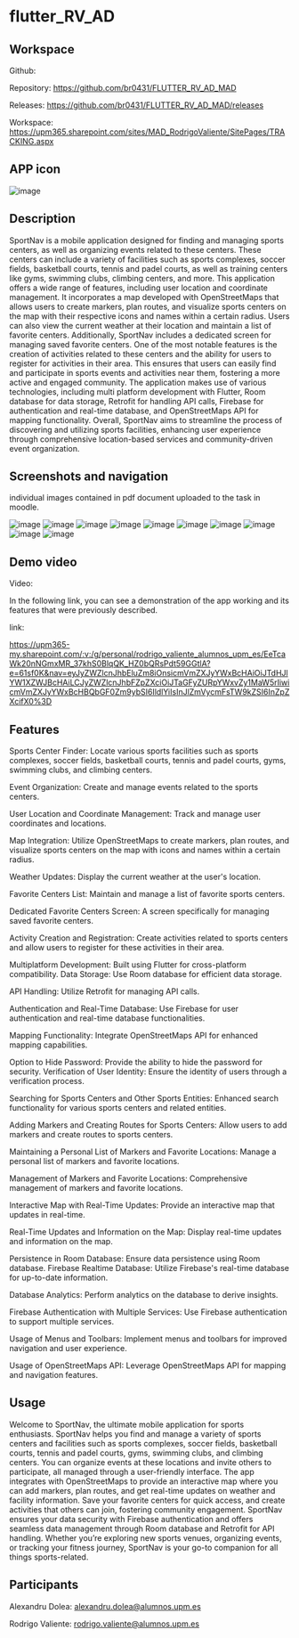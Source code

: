 # flutter_RV_AD

## Workspace

Github:

Repository: https://github.com/br0431/FLUTTER_RV_AD_MAD

Releases: https://github.com/br0431/FLUTTER_RV_AD_MAD/releases

Workspace: https://upm365.sharepoint.com/sites/MAD_RodrigoValiente/SitePages/TRACKING.aspx

## APP icon

![image](https://github.com/br0431/FLUTTER_RV_AD_MAD/assets/158819227/70015f33-b0b0-4568-b301-58fc0b8b125d)


## Description

SportNav is a mobile application designed for finding and managing sports centers,
as well as organizing events related to these centers. These centers can include a
variety of facilities such as sports complexes, soccer fields, basketball courts, tennis
and padel courts, as well as training centers like gyms, swimming clubs, climbing
centers, and more.
This application offers a wide range of features, including user location and
coordinate management. It incorporates a map developed with OpenStreetMaps that
allows users to create markers, plan routes, and visualize sports centers on the map
with their respective icons and names within a certain radius. Users can also view
the current weather at their location and maintain a list of favorite centers.
Additionally, SportNav includes a dedicated screen for managing saved favorite
centers. One of the most notable features is the creation of activities related to these
centers and the ability for users to register for activities in their area. This ensures
that users can easily find and participate in sports events and activities near them,
fostering a more active and engaged community.
The application makes use of various technologies, including multi platform
development with Flutter, Room database for data storage, Retrofit for handling API
calls, Firebase for authentication and real-time database, and OpenStreetMaps API
for mapping functionality.
Overall, SportNav aims to streamline the process of discovering and utilizing sports
facilities, enhancing user experience through comprehensive location-based services
and community-driven event organization.

## Screenshots and navigation

individual images contained in pdf document uploaded to the task in moodle.

![image](https://github.com/br0431/FLUTTER_RV_AD_MAD/assets/158819227/3044d918-90e0-4c4b-b6b2-3d040b18112c)
![image](https://github.com/br0431/FLUTTER_RV_AD_MAD/assets/158819227/b926be1c-16f9-464f-8b76-049b2c7fadbc)
![image](https://github.com/br0431/FLUTTER_RV_AD_MAD/assets/158819227/ac677a83-1cbe-454f-b1f8-796f3cc1d9b3)
![image](https://github.com/br0431/FLUTTER_RV_AD_MAD/assets/158819227/b544f5ae-6ec7-42cb-83e9-0c766fd447e0)
![image](https://github.com/br0431/FLUTTER_RV_AD_MAD/assets/158819227/301ff171-4a58-4b3f-8641-666a1badadd6)
![image](https://github.com/br0431/FLUTTER_RV_AD_MAD/assets/158819227/1d80b5e1-f371-4c78-b55a-5a4b579497a1)
![image](https://github.com/br0431/FLUTTER_RV_AD_MAD/assets/158819227/490353f2-5ce1-448d-a918-c025b1cae7b8)
![image](https://github.com/br0431/FLUTTER_RV_AD_MAD/assets/158819227/c472d18c-2bbb-4130-9011-2c5b75cf76e9)
![image](https://github.com/br0431/FLUTTER_RV_AD_MAD/assets/158819227/55e4c773-ff30-4bd5-8252-51185362c9db)
![image](https://github.com/br0431/FLUTTER_RV_AD_MAD/assets/158819227/7366472e-780f-4ca3-8724-6e154581a635)





## Demo video
Video:

In the following link, you can see a demonstration of the app working and its
features that were previously described.

link:

https://upm365-my.sharepoint.com/:v:/g/personal/rodrigo_valiente_alumnos_upm_es/EeTcaWk20nNGmxMR_37khS0BlqQK_HZ0bQRsPdt59GGtlA?e=61sf0K&nav=eyJyZWZlcnJhbEluZm8iOnsicmVmZXJyYWxBcHAiOiJTdHJlYW1XZWJBcHAiLCJyZWZlcnJhbFZpZXciOiJTaGFyZURpYWxvZy1MaW5rIiwicmVmZXJyYWxBcHBQbGF0Zm9ybSI6IldlYiIsInJlZmVycmFsTW9kZSI6InZpZXcifX0%3D

## Features

Sports Center Finder: Locate various sports facilities such as sports complexes,
soccer fields, basketball courts, tennis and padel courts, gyms, swimming clubs, and
climbing centers.

Event Organization: Create and manage events related to the sports centers.

User Location and Coordinate Management: Track and manage user coordinates
and locations.

Map Integration: Utilize OpenStreetMaps to create markers, plan routes, and
visualize sports centers on the map with icons and names within a certain radius.

Weather Updates: Display the current weather at the user's location.

Favorite Centers List: Maintain and manage a list of favorite sports centers.

Dedicated Favorite Centers Screen: A screen specifically for managing saved
favorite centers.

Activity Creation and Registration: Create activities related to sports centers and
allow users to register for these activities in their area.

Multiplatform Development: Built using Flutter for cross-platform compatibility.
Data Storage: Use Room database for efficient data storage.

API Handling: Utilize Retrofit for managing API calls.

Authentication and Real-Time Database: Use Firebase for user authentication and
real-time database functionalities.

Mapping Functionality: Integrate OpenStreetMaps API for enhanced mapping
capabilities.

Option to Hide Password: Provide the ability to hide the password for security.
Verification of User Identity: Ensure the identity of users through a verification
process.

Searching for Sports Centers and Other Sports Entities: Enhanced search
functionality for various sports centers and related entities.

Adding Markers and Creating Routes for Sports Centers: Allow users to add
markers and create routes to sports centers.

Maintaining a Personal List of Markers and Favorite Locations: Manage a
personal list of markers and favorite locations.

Management of Markers and Favorite Locations: Comprehensive management of
markers and favorite locations.

Interactive Map with Real-Time Updates: Provide an interactive map that updates
in real-time.

Real-Time Updates and Information on the Map: Display real-time updates and
information on the map.

Persistence in Room Database: Ensure data persistence using Room database.
Firebase Realtime Database: Utilize Firebase's real-time database for up-to-date
information.

Database Analytics: Perform analytics on the database to derive insights.

Firebase Authentication with Multiple Services: Use Firebase authentication to
support multiple services.

Usage of Menus and Toolbars: Implement menus and toolbars for improved
navigation and user experience.

Usage of OpenStreetMaps API: Leverage OpenStreetMaps API for mapping and
navigation features.

## Usage

Welcome to SportNav, the ultimate mobile application for sports enthusiasts.
SportNav helps you find and manage a variety of sports centers and facilities such
as sports complexes, soccer fields, basketball courts, tennis and padel courts, gyms,
swimming clubs, and climbing centers. You can organize events at these locations
and invite others to participate, all managed through a user-friendly interface. The
app integrates with OpenStreetMaps to provide an interactive map where you can
add markers, plan routes, and get real-time updates on weather and facility
information. Save your favorite centers for quick access, and create activities that
others can join, fostering community engagement. SportNav ensures your data
security with Firebase authentication and offers seamless data management through
Room database and Retrofit for API handling. Whether you’re exploring new sports
venues, organizing events, or tracking your fitness journey, SportNav is your go-to
companion for all things sports-related.


## Participants

Alexandru Dolea: alexandru.dolea@alumnos.upm.es 

Rodrigo Valiente: rodrigo.valiente@alumnos.upm.es 

